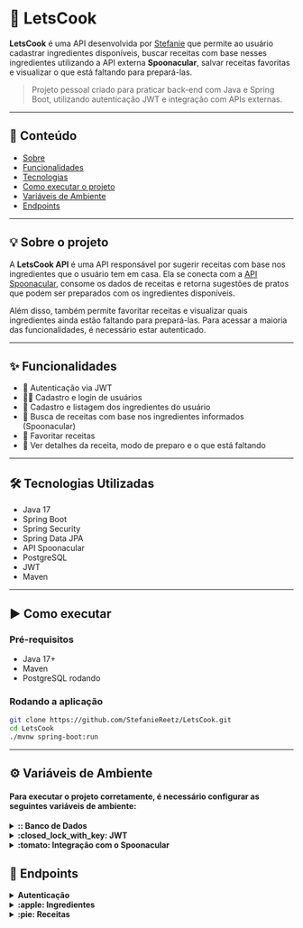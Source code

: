 # 🥘 LetsCook

**LetsCook** é uma API desenvolvida por [Stefanie](https://github.com/StefanieReetz) que permite ao usuário cadastrar ingredientes disponíveis, buscar receitas com base nesses ingredientes utilizando a API externa **Spoonacular**, salvar receitas favoritas e visualizar o que está faltando para prepará-las.

> Projeto pessoal criado para praticar back-end com Java e Spring Boot, utilizando autenticação JWT e integração com APIs externas.

---

## :door: Conteúdo

- [Sobre](#Sobre)
- [Funcionalidades](#Funcionalidades)
- [Tecnologias](#Tecnologias)
- [Como executar o projeto](#executar)
- [Variáveis de Ambiente](#variaveis-de-ambiente)
- [Endpoints](#Endpoints)

---

<a name="Sobre"></a>
## 💡 Sobre o projeto

A **LetsCook API** é uma API responsável por sugerir receitas com base nos ingredientes que o usuário tem em casa. Ela se conecta com a [API Spoonacular](https://spoonacular.com/), consome os dados de receitas e retorna sugestões de pratos que podem ser preparados com os ingredientes disponíveis.

Além disso, também permite favoritar receitas e visualizar quais ingredientes ainda estão faltando para prepará-las. Para acessar a maioria das funcionalidades, é necessário estar autenticado.

---
<a name="Funcionalidades"></a>
## ✨ Funcionalidades

- 🔐 Autenticação via JWT
- 👩‍🍳 Cadastro e login de usuários
- 🧂 Cadastro e listagem dos ingredientes do usuário
- 🍝 Busca de receitas com base nos ingredientes informados (Spoonacular)
- 💾 Favoritar receitas
- 📝 Ver detalhes da receita, modo de preparo e o que está faltando

---

<a name="Tecnologias"></a>
## 🛠️ Tecnologias Utilizadas

- Java 17  
- Spring Boot  
- Spring Security  
- Spring Data JPA  
- API Spoonacular  
- PostgreSQL  
- JWT  
- Maven  

---

<a name="executar"></a>
## ▶️ Como executar

### Pré-requisitos

- Java 17+
- Maven
- PostgreSQL rodando

### Rodando a aplicação

```bash
git clone https://github.com/StefanieReetz/LetsCook.git
cd LetsCook
./mvnw spring-boot:run
```
---

<a name="variaveis-de-ambiente"></a>
## ⚙️ Variáveis de Ambiente

#### Para executar o projeto corretamente, é necessário configurar as seguintes variáveis de ambiente:
<details>

<summary><strong>:: Banco de Dados</strong></summary>

| Variável | Descrição |
|---------|-----------|
| `DB_USER` | Usuário do banco de dados PostgreSQL |
| `DB_PASSWORD` | Senha do banco de dados PostgreSQL |
</details>

<details><summary><strong>:closed_lock_with_key: JWT</strong></summary>

| Variável | Descrição |
|---------|-----------|
| `JWT_SECRET` | Chave secreta usada para assinar e verificar os tokens JWT. Pode ser qualquer string segura. |
</details>

<details>
<summary><strong>:tomato: Integração com o Spoonacular</strong></summary> 

| Variável | Descrição                                                                              |
|---------|----------------------------------------------------------------------------------------|
| `SPOONCULAR_API_KEY` | API Key do spoonacular ([Spotify Developer](https://spoonacular.com/food-api/pricing)) |
</details>


<a name="Endpoints"></a>
## 📎 Endpoints
<details>
    <summary>
        <strong>Autenticação</strong>
    </summary>

Para acessar os endpoints protegidos da API LetsCook, é necessário estar autenticado. Você pode criar uma conta e depois fazer login para receber o token JWT.
#### 📝 Cadastra um usuario
```http
POST http://localhost:8080/auth/signup
```

##### Corpo da requisição:
| Chave      | Tipo       | Descrição                         |
|:-----------| :--------- |:----------------------------------|
| `username`     | `string` | **Obrigatório**. Nome do usuário  |
| `password` | `string` | **Obrigatório**. Senha do usuário |


##### Exemplo de criação de um usuário
```json
{
  "username": "usuario",
  "password": "senha123"
}
```
---
### :key: Login
```http
POST http://localhost:8080/auth/login
```

##### Corpo da requisição:
| Chave      | Tipo       | Descrição                         |
|:-----------| :--------- |:----------------------------------|
| `username`     | `string` | **Obrigatório**. Nome do usuário  |
| `password` | `string` | **Obrigatório**. Senha do usuário |


#### Exemplo de login em um usuário:
``` json
{
  "username": "usuario",
  "password": "senha123"
}
```

#### Exemplo de resposta:
```json
{
"token": "eyJhbGciOiJIUzI1NiIsInR5cCI6IkpXVCJ9..."
}
```

 Use esse token no cabeçalho Authorization de todas as requisições protegidas:
```makefile
Authorization: Bearer eyJhbGciOiJIUzI1NiIsInR5cCI6IkpXVCJ9...
```
</details>

<details>
    <summary>
        <strong>:apple: Ingredientes</strong>
    </summary>

#### Listar ingredientes
Você conseguirá ver os ingredientes do usuário cadastrado
```http
GET http://localhost:8080/ingredients
```
---
#### Adiciona um ingrediente ao usuário cadastrado
```http
POST http://localhost:8080/ingredients
```

##### Corpo da requisição:
| Chave      | Tipo       | Descrição                                        |
|:-----------| :--------- |:-------------------------------------------------|
| `name`     | `string` | **Obrigatório**. Nome do ingrediente (em ingles) |
| `quantity` | `Integer` | **Obrigatório**. Quantidade de ingredientes      |


##### Exemplo de requisição:
```json
{
  "name" : "Strawberry",
  "quantity" : "9"
}
```
##### Exemplo de resposta:
```json
{
  "id": 1,
  "name": "Strawberry",
  "quantity": 9
}
```
---

#### Atualiza ingredientes pelo Id
```http
PUT http://localhost:8080/ingredients/{id}
```
| Parâmetro   | Tipo   | Descrição                                     |
| :---------- |:-------|:----------------------------------------------|
| `id` | `Long` | **Obrigatório**. Identificação do ingrediente |

##### Exemplo de requisição:
```http
  PUT http://localhost:8080/ingredients/1
```

##### Corpo da requisição:
| Chave      | Tipo       | Descrição                                        |
|:-----------| :--------- |:-------------------------------------------------|
| `name`     | `string` | **Obrigatório**. Nome do ingrediente (em inglês) |
| `quantity` | `Integer` | **Obrigatório**. Quantidade de ingredientes      |


##### Exemplo de requisição:
```json
{
  "name" : "Onion",
  "quantity" : "5"
}
```
##### Exemplo de resposta:
```json
{
  "id": 1,
  "name": "Onion",
  "quantity": 5
}
```
---
#### Excluir ingredientes
```http
DELETE http://localhost:8080/ingredients/{id}
```
| Parâmetro   | Tipo   | Descrição                                     |
| :---------- |:-------|:----------------------------------------------|
| `id` | `Long` | **Obrigatório**. Identificação do ingrediente |

##### Exemplo de requisição:
```http
  DELETE http://localhost:8080/ingredients/1
```

</details>

<details>
    <summary>
    <strong>:pie: Receitas</strong>
  </summary>

#### Listar receitas 
Você conseguirá ver as receitas que o seu usuario cadastrado consegue fazer com seus ingredientes
```http
GET http://localhost:8080/recipes/user
```
    
</details>
